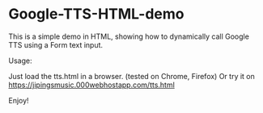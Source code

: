 # Google-TTS-HTML-demo

This is a simple demo in HTML, showing how to dynamically call Google TTS using a Form text input.

Usage:

Just load the tts.html in a browser. (tested on Chrome, Firefox)
Or try it on https://jipingsmusic.000webhostapp.com/tts.html

Enjoy!
